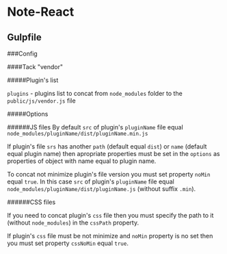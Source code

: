 # Note-React

## Gulpfile

###Config

####Tack "vendor"

#####Plugin's list

`plugins` - plugins list to concat from `node_modules` folder to the `public/js/vendor.js` file

#####Options

######JS files
By default `src` of plugin's `pluginName` file equal `node_modules/pluginName/dist/pluginName.min.js`

If plugin's file `srs` has another `path` (default equal `dist`) or `name` (default equal plugin name) then apropriate 
properties must be set in the `options` as properties of object with name equal to plugin name.

To concat not minimize plugin's file version you must set property `noMin` equal `true`. In this case `src` of plugin's 
`pluginName` file equal `node_modules/pluginName/dist/pluginName.js` (without suffix `.min`).

######CSS files

If you need to concat plugin's `css` file then you must specify the path to it (without `node_modules`) in the `cssPath` 
property. 

If plugin's `css` file must be not minimize and `noMin` property is no set then you must set property `cssNoMin` 
equal `true`. 
